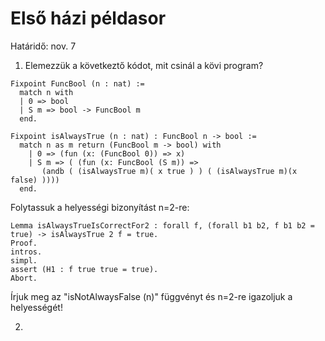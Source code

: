 # Első házi példasor

Határidő: nov. 7

1. Elemezzük a következtő kódot, mit csinál a kövi program?

````coq
Fixpoint FuncBool (n : nat) :=
  match n with
  | 0 => bool
  | S m => bool -> FuncBool m
  end.

Fixpoint isAlwaysTrue (n : nat) : FuncBool n -> bool :=
  match n as m return (FuncBool m -> bool) with
    | 0 => (fun (x: (FuncBool 0)) => x)
    | S m => ( (fun (x: FuncBool (S m)) =>
       (andb ( (isAlwaysTrue m)( x true ) ) ( (isAlwaysTrue m)(x false) ))))
  end.
````

Folytassuk a helyességi bizonyítást n=2-re:

````coq
Lemma isAlwaysTrueIsCorrectFor2 : forall f, (forall b1 b2, f b1 b2 = true) -> isAlwaysTrue 2 f = true.
Proof.
intros.
simpl.
assert (H1 : f true true = true).
Abort.
````
Írjuk meg az "isNotAlwaysFalse (n)" függvényt és n=2-re igazoljuk a helyességét!

2. 


